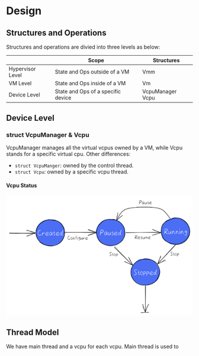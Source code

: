 # Design    

## Structures  and Operations  

Structures and operations are divied into three levels as below:

| | Scope | Structures |
| - | - | - |
| Hypervisor Level |  State and Ops outside of a VM  | Vmm |
| VM Level | State and Ops inside of a VM | Vm |
| Device Level | State and Ops of a specific device | VcpuManager Vcpu |


## Device Level

### struct VcpuManager & Vcpu
VcpuManager manages all the virtual vcpus owned by a VM, while Vcpu stands for a specific virtual cpu.  Other differences:  
- `struct VcpuManger`: owned by the control thread.
- `struct Vcpu`: owned by a specific vcpu thread.

#### Vcpu Status
![](/docs/images/shuairan-vcpu-state-machine.png)

## Thread Model




We have main thread and a vcpu for each vcpu.  Main thread is used to 
